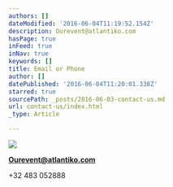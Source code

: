 ```yaml
---
authors: []
dateModified: '2016-06-04T11:19:52.154Z'
description: Ourevent@atlantiko.com
hasPage: true
inFeed: true
inNav: true
keywords: []
title: Email or Phone
author: []
datePublished: '2016-06-04T11:20:01.338Z'
starred: true
sourcePath: _posts/2016-06-03-contact-us.md
url: contact-us/index.html
_type: Article

---
```

![](https://s3-us-west-2.amazonaws.com/the-grid-img/p/2d91a15d070059228a89ba2db701d11b8bcb0979.jpg)

**Ourevent@atlantiko.com**

+32 483 052888